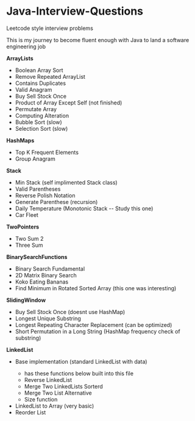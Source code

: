 # Java-Interview-Questions
Leetcode style interview problems

This is my journey to become fluent enough with Java to land a software engineering job

<b>ArrayLists</b>
- Boolean Array Sort
- Remove Repeated ArrayList
- Contains Duplicates
- Valid Anagram
- Buy Sell Stock Once
- Product of Array Except Self (not finished)
- Permutate Array
- Computing Alteration 
- Bubble Sort (slow)
- Selection Sort (slow)

<b>HashMaps</b>
- Top K Frequent Elements 
- Group Anagram

<b>Stack</b>
- Min Stack (self implimented Stack class) 
- Valid Parentheses 
- Reverse Polish Notation
- Generate Parenthese (recursion) 
- Daily Temperature (Monotonic Stack -- Study this one)
- Car Fleet

<b>TwoPointers</b>
- Two Sum 2
- Three Sum

<b>BinarySearchFunctions</b>
- Binary Search Fundamental
- 2D Matrix Binary Search
- Koko Eating Bananas
- Find Minimum in Rotated Sorted Array (this one was interesting)

<b>SlidingWindow</b>
- Buy Sell Stock Once (doesnt use HashMap)
- Longest Unique Substring
- Longest Repeating Character Replacement (can be optimized)
- Short Permutation in a Long String (HashMap frequency check of substring)

<b>LinkedList</b>
- Base implementation (standard LinkedList with data<int>)
    - has these functions below built into this file
    - Reverse LinkedList
    - Merge Two LinkedLists Sorterd
    - Merge Two List Alternative
    - Size function
- LinkedList to Array (very basic) 
- Reorder List
